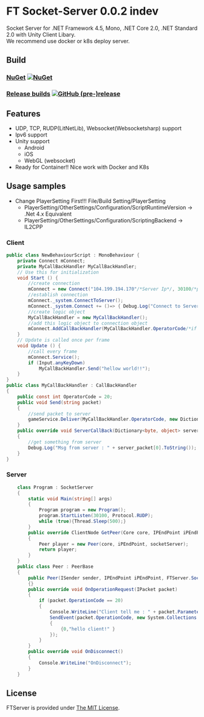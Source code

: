 # FT Socket-Server 0.0.2 indev
Socket Server for .NET Framework 4.5, Mono, .NET Core 2.0, .NET Standard 2.0 with Unity Client Libary.  
We recommend use docker or k8s deploy server.

## Build

### [NuGet](https://www.nuget.org/packages/FTServer/) [![NuGet](https://img.shields.io/nuget/v/FTServer.svg)](https://www.nuget.org/packages/FTServer/) 

### [Release builds](https://github.com/frank12001/Socket-Server/releases) [![GitHub (pre-)release](https://img.shields.io/github/release/frank12001/Socket-Server/all.svg)](https://github.com/frank12001/Socket-Server/releases)
## Features
* UDP, TCP, RUDP(LitNetLib), Websocket(Websocketsharp) support
* Ipv6 support
* Unity support
  * Android
  * iOS
  * WebGL (websocket)
* Ready for Container!! Nice work with Docker and K8s

## Usage samples
* Change PlayerSetting First!!!  File/Build Setting/PlayerSetting
  * PlayerSetting/OtherSettings/Configuration/ScriptRuntimeVersion -> .Net 4.x Equivalent  
  * PlayerSetting/OtherSettings/Configuration/ScriptingBackend     -> IL2CPP
### Client
```csharp
public class NewBehaviourScript : MonoBehaviour {
    private Connect mConnect;
    private MyCallBackHandler MyCallBackHandler;
    // Use this for initialization
    void Start () {
        //create connection
        mConnect = new Connect("104.199.194.170"/*Server Ip*/, 30100/*port*/, NetworkProtocol.RUDP);
        //establish connection
        mConnect._system.ConnectToServer();
        mConnect._system.Connect += ()=> { Debug.Log("Connect to Server Success."); };
        //create logic object
        MyCallBackHandler = new MyCallBackHandler();    
        //add this logic object to connection object
        mConnect.AddCallBackHandler(MyCallBackHandler.OperatorCode/*if server send packet which code is 20. this obj is going to handler it.*/, MyCallBackHandler);
    }
    // Update is called once per frame
    void Update () {
        //call every frame
        mConnect.Service();
        if (Input.anyKeyDown)
            MyCallBackHandler.Send("hellow world!!");
    }
}
public class MyCallBackHandler : CallBackHandler
{
    public const int OperatorCode = 20;
    public void Send(string packet)
    {
        //send packet to server
        gameService.Deliver(MyCallBackHandler.OperatorCode, new Dictionary<byte, object>(){ {0,packet }});
    }
    public override void ServerCallBack(Dictionary<byte, object> server_packet)
    {
        //get something from server
        Debug.Log("Msg from server : " + server_packet[0].ToString());     
    }
}

```
### Server
```csharp
    class Program : SocketServer
    {
        static void Main(string[] args)
        {
            Program program = new Program();
            program.StartListen(30100, Protocol.RUDP);
            while (true){Thread.Sleep(500);}
        }
        public override ClientNode GetPeer(Core core, IPEndPoint iPEndPoint, SocketServer socketServer)
        {
            Peer player = new Peer(core, iPEndPoint, socketServer);
            return player;
        }
    }
    public class Peer : PeerBase
    {
        public Peer(ISender sender, IPEndPoint iPEndPoint, FTServer.SocketServer socketServer) : base(sender, iPEndPoint, socketServer, 10000)
        {}
        public override void OnOperationRequest(IPacket packet)
        {
            if (packet.OperationCode == 20)
            {
                Console.WriteLine("Client tell me : " + packet.Parameters[0].ToString());
                SendEvent(packet.OperationCode, new System.Collections.Generic.Dictionary<byte, object>()
                {
                    {0,"hello client!" }
                });
            }
        }
        public override void OnDisconnect()
        {
            Console.WriteLine("OnDisconnect");
        }
    }
```

## License ##

FTServer is provided under [The MIT License](https://github.com/frank12001/Socket-Server/blob/master/LICENSE.txt).
